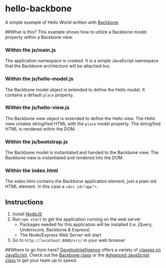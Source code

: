 # hello-backbone
A simple example of Hello World written with [Backbone](http://backbonejs.org/).

##What is this?
This example shows how to utilize a Backbone model property within a Backbone view.

### Within the js/main.js
The application namespace is created. It is a simple JavaScript namespace that the Backbone architecture will be attached too.

### Within the js/hello-model.js
The Backbone model object is extended to define the Hello model. It contains a default `place` property.

### Within the js/hello-view.js
The Backbone view object is extended to define the Hello view. The Hello view creates stringified HTML with the `place` model property. The stringified HTML is rendered within the DOM. 

### Within the js/bootstrap.js
The Backbone model is instantiated and handed to the Backbone view. The Backbone view is instantiated and rendered into the DOM.

### Within the index.html
The index.html contains the Backbone application element, just a plain old HTML element. In this case a `<div id="app">`. 

## Instructions
1. Install [NodeJS](https://nodejs.org/)
2. Run `npm start` to get the application running on the web server
    * Packages needed for this application will be installed (i.e. jQuery, Underscore, Backbone & Express)
    * The Node/Express Web Server will start
3. Go to `http://localhost:8080/src/` in your web browser

##Where to go from here? 
[DevelopIntelligence](http://www.developintelligence.com/) offers a variety of [classes on JavaScript](http://www.developintelligence.com/catalog/web-development-training/core-javascript). Check out the [Backbone class](http://www.developintelligence.com/catalog/web-development-training/backbonejs/backbonejs) or the [Advanced JavaScript class](http://www.developintelligence.com/catalog/web-development-training/core-javascript/advanced-javascript) to get your team up to speed.